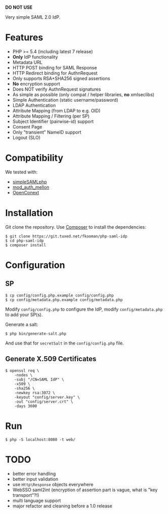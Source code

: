 **DO NOT USE**

Very simple SAML 2.0 IdP.

# Features

- PHP >= 5.4 (including latest 7 release)
- **Only** IdP functionality
- Metadata URL
- HTTP POST binding for SAML Response
- HTTP Redirect binding for AuthnRequest
- Only supports RSA+SHA256 signed assertions
- **No** encryption support
- Does NOT verify AuthnRequest signatures
- As simple as possible (only compat / helper libraries, **no** xmlseclibs)
- Simple Authentication (static username/password)
- LDAP Authentication
- Attribute Mapping (from LDAP to e.g. OID)
- Attribute Mapping / Filtering (per SP)
- Subject Identifier (pairwise-id) support
- Consent Page
- Only "transient" NameID support
- Logout (SLO)

# Compatibility

We tested with:

- [simpleSAMLphp](https://simplesamlphp.org/)
- [mod_auth_mellon](https://github.com/UNINETT/mod_auth_mellon/)
- [OpenConext](https://openconext.org/)

# Installation

Git clone the repository. Use [Composer](https://getcomposer.org/) to install
the dependencies:

    $ git clone https://git.tuxed.net/fkooman/php-saml-idp
    $ cd php-saml-idp
    $ composer install

# Configuration

## SP 

    $ cp config/config.php.example config/config.php
    $ cp config/metadata.php.example config/metadata.php

Modify `config/config.php` to configure the IdP, modify `config/metadata.php` 
to add your SP(s).

Generate a salt:
    
    $ php bin/generate-salt.php

And use that for `secretSalt` in the `config/config.php` file.

## Generate X.509 Certificates

    $ openssl req \
        -nodes \
        -subj "/CN=SAML IdP" \
        -x509 \
        -sha256 \
        -newkey rsa:3072 \
        -keyout "config/server.key" \
        -out "config/server.crt" \
        -days 3600

# Run

    $ php -S localhost:8080 -t web/

# TODO

- better error handling
- better input validation
- use `Http\Response` objects everywhere
- WebSSO saml2int (encryption of assertion part is vague, what is "key transport"?!)
- multi language support
- major refactor and cleaning before a 1.0 release

